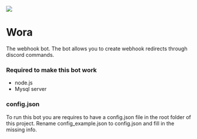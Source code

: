 <a href="https://david-dm.org/enessene/wora" title="dependencies status"><img src="https://david-dm.org/enessene/wora/status.svg"/></a>
# Wora
The webhook bot. The bot allows you to create webhook redirects through discord commands.

### Required to make this bot work
* node.js
* Mysql server

### config.json
To run this bot you are requires to have a config.json file in the root folder of this project. Rename config_example.json to config.json and fill in the missing info.
